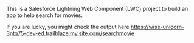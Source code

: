 This is a Salesforce Lightning Web Component (LWC) project to build an app to help search for movies.

If you are lucky, you might check the output here https://wise-unicorn-3ntq75-dev-ed.trailblaze.my.site.com/searchmovie
